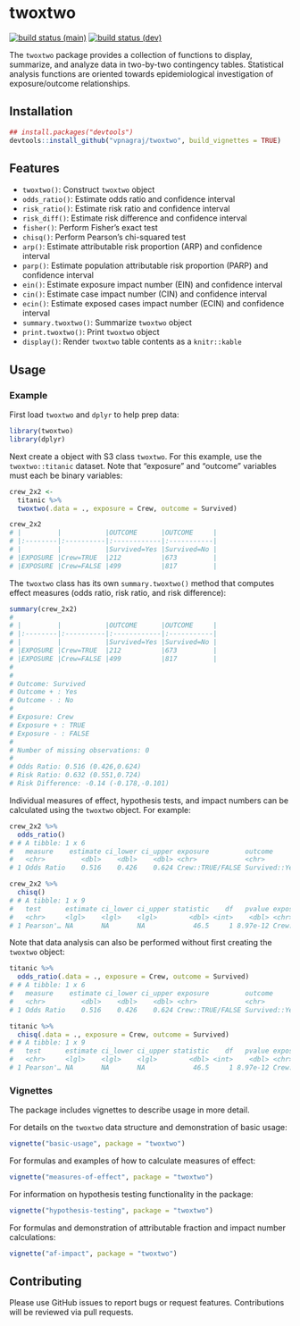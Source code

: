 
<!-- README.md is generated from README.Rmd. Please edit that file -->

# twoxtwo

<!-- badges: start -->

[![build status
(main)](https://github.com/vpnagraj/twoxtwo/workflows/R-CMD-check-main/badge.svg)](https://github.com/vpnagraj/twoxtwo/actions)
[![build status
(dev)](https://github.com/vpnagraj/twoxtwo/workflows/R-CMD-check-dev/badge.svg)](https://github.com/vpnagraj/twoxtwo/actions)
<!-- badges: end -->

The `twoxtwo` package provides a collection of functions to display,
summarize, and analyze data in two-by-two contingency tables.
Statistical analysis functions are oriented towards epidemiological
investigation of exposure/outcome relationships.

## Installation

``` r
## install.packages("devtools")
devtools::install_github("vpnagraj/twoxtwo", build_vignettes = TRUE)
```

## Features

  - `twoxtwo()`: Construct `twoxtwo` object
  - `odds_ratio()`: Estimate odds ratio and confidence interval
  - `risk_ratio()`: Estimate risk ratio and confidence interval
  - `risk_diff()`: Estimate risk difference and confidence interval
  - `fisher()`: Perform Fisher’s exact test
  - `chisq()`: Perform Pearson’s chi-squared test
  - `arp()`: Estimate attributable risk proportion (ARP) and confidence
    interval
  - `parp()`: Estimate population attributable risk proportion (PARP)
    and confidence interval
  - `ein()`: Estimate exposure impact number (EIN) and confidence
    interval
  - `cin()`: Estimate case impact number (CIN) and confidence interval
  - `ecin()`: Estimate exposed cases impact number (ECIN) and confidence
    interval
  - `summary.twoxtwo()`: Summarize `twoxtwo` object
  - `print.twoxtwo()`: Print `twoxtwo` object
  - `display()`: Render `twoxtwo` table contents as a `knitr::kable`

## Usage

### Example

First load `twoxtwo` and `dplyr` to help prep data:

``` r
library(twoxtwo)
library(dplyr)
```

Next create a object with S3 class `twoxtwo`. For this example, use the
`twoxtwo::titanic` dataset. Note that “exposure” and “outcome” variables
must each be binary variables:

``` r
crew_2x2 <-
  titanic %>%
  twoxtwo(.data = ., exposure = Crew, outcome = Survived)

crew_2x2
# |         |           |OUTCOME      |OUTCOME     |
# |:--------|:----------|:------------|:-----------|
# |         |           |Survived=Yes |Survived=No |
# |EXPOSURE |Crew=TRUE  |212          |673         |
# |EXPOSURE |Crew=FALSE |499          |817         |
```

The `twoxtwo` class has its own `summary.twoxtwo()` method that computes
effect measures (odds ratio, risk ratio, and risk difference):

``` r
summary(crew_2x2)
# 
# |         |           |OUTCOME      |OUTCOME     |
# |:--------|:----------|:------------|:-----------|
# |         |           |Survived=Yes |Survived=No |
# |EXPOSURE |Crew=TRUE  |212          |673         |
# |EXPOSURE |Crew=FALSE |499          |817         |
# 
# 
# Outcome: Survived
# Outcome + : Yes
# Outcome - : No
# 
# Exposure: Crew
# Exposure + : TRUE
# Exposure - : FALSE
# 
# Number of missing observations: 0
# 
# Odds Ratio: 0.516 (0.426,0.624)
# Risk Ratio: 0.632 (0.551,0.724)
# Risk Difference: -0.14 (-0.178,-0.101)
```

Individual measures of effect, hypothesis tests, and impact numbers can
be calculated using the `twoxtwo` object. For example:

``` r
crew_2x2 %>%
  odds_ratio()
# # A tibble: 1 x 6
#   measure    estimate ci_lower ci_upper exposure         outcome         
#   <chr>         <dbl>    <dbl>    <dbl> <chr>            <chr>           
# 1 Odds Ratio    0.516    0.426    0.624 Crew::TRUE/FALSE Survived::Yes/No
```

``` r
crew_2x2 %>%
  chisq()
# # A tibble: 1 x 9
#   test      estimate ci_lower ci_upper statistic    df   pvalue exposure outcome
#   <chr>     <lgl>    <lgl>    <lgl>        <dbl> <int>    <dbl> <chr>    <chr>  
# 1 Pearson'… NA       NA       NA            46.5     1 8.97e-12 Crew::T… Surviv…
```

Note that data analysis can also be performed without first creating the
`twoxtwo` object:

``` r
titanic %>%
  odds_ratio(.data = ., exposure = Crew, outcome = Survived)
# # A tibble: 1 x 6
#   measure    estimate ci_lower ci_upper exposure         outcome         
#   <chr>         <dbl>    <dbl>    <dbl> <chr>            <chr>           
# 1 Odds Ratio    0.516    0.426    0.624 Crew::TRUE/FALSE Survived::Yes/No
```

``` r
titanic %>%
  chisq(.data = ., exposure = Crew, outcome = Survived)
# # A tibble: 1 x 9
#   test      estimate ci_lower ci_upper statistic    df   pvalue exposure outcome
#   <chr>     <lgl>    <lgl>    <lgl>        <dbl> <int>    <dbl> <chr>    <chr>  
# 1 Pearson'… NA       NA       NA            46.5     1 8.97e-12 Crew::T… Surviv…
```

### Vignettes

The package includes vignettes to describe usage in more detail.

For details on the `twoxtwo` data structure and demonstration of basic
usage:

``` r
vignette("basic-usage", package = "twoxtwo")
```

For formulas and examples of how to calculate measures of effect:

``` r
vignette("measures-of-effect", package = "twoxtwo")
```

For information on hypothesis testing functionality in the package:

``` r
vignette("hypothesis-testing", package = "twoxtwo")
```

For formulas and demonstration of attributable fraction and impact
number calculations:

``` r
vignette("af-impact", package = "twoxtwo")
```

## Contributing

Please use GitHub issues to report bugs or request features.
Contributions will be reviewed via pull requests.
